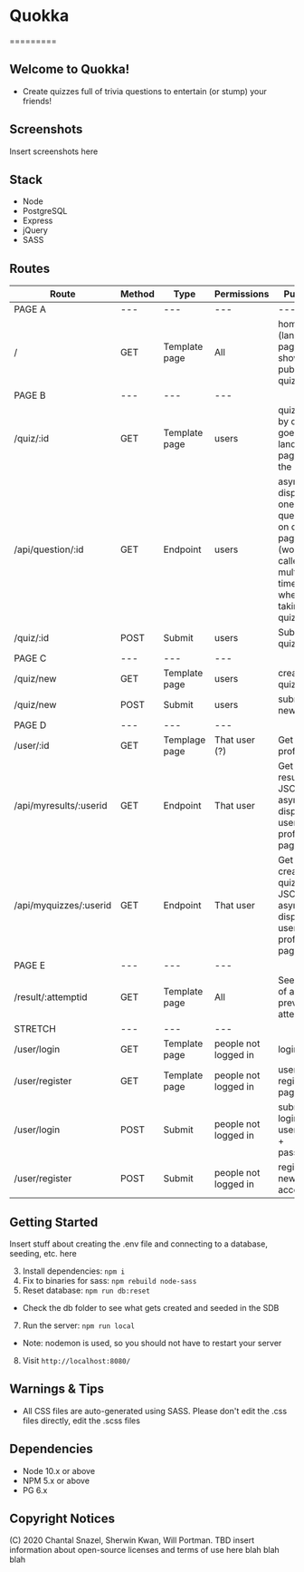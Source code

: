 # Quokka
=========

## Welcome to Quokka!

* Create quizzes full of trivia questions to entertain (or stump) your friends!

## Screenshots

Insert screenshots here

## Stack

* Node
* PostgreSQL
* Express
* jQuery
* SASS

## Routes

Route | Method | Type | Permissions |  Purpose
---|---|---|---|---
PAGE A | --- | --- | ---|---
/ | GET | Template page | All | homepage (landing page showing all public quizzes)
PAGE B | --- | --- | ---
/quiz/:id | GET | Template page | users | quiz page, by default goes to landing page for the quiz
/api/question/:id | GET | Endpoint | users | async displays one question on quiz page (would be called multiple times when taking a quiz)
/quiz/:id | POST | Submit | users | Submit a quiz
PAGE C | --- | --- | ---
/quiz/new | GET | Template page | users | create new quiz page
/quiz/new | POST | Submit | users | submit a new quiz
PAGE D | --- | --- | ---
/user/:id | GET | Templage page | That user (?) | Get user profile
/api/myresults/:userid | GET | Endpoint | That user | Get user's results as JSON, to async display on user profile page
/api/myquizzes/:userid | GET | Endpoint | That user | Get user's created quizzes as JSON, to async display on user profile page
PAGE E | --- | --- | ---
/result/:attemptid | GET | Template page | All | See results of a previous attempt
STRETCH | --- | --- | ---
/user/login | GET | Template page | people not logged in | login page
/user/register | GET | Template page | people not logged in | user registration page
/user/login | POST | Submit | people not logged in | submit login username + password
/user/register | POST | Submit | people not logged in | register new account



## Getting Started

Insert stuff about creating the .env file and connecting to a database, seeding, etc. here

3. Install dependencies: `npm i`
4. Fix to binaries for sass: `npm rebuild node-sass`
5. Reset database: `npm run db:reset`
  - Check the db folder to see what gets created and seeded in the SDB
7. Run the server: `npm run local`
  - Note: nodemon is used, so you should not have to restart your server
8. Visit `http://localhost:8080/`

## Warnings & Tips

- All CSS files are auto-generated using SASS. Please don't edit the .css files directly, edit the .scss files

## Dependencies

- Node 10.x or above
- NPM 5.x or above
- PG 6.x

## Copyright Notices

(C) 2020 Chantal Snazel, Sherwin Kwan, Will Portman. TBD insert information about open-source licenses and terms of use here blah blah blah
